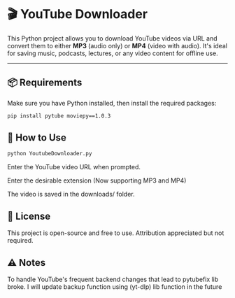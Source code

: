# 🎬 YouTube Downloader

This Python project allows you to download YouTube videos via URL and convert them to either **MP3** (audio only) or **MP4** (video with audio). It's ideal for saving music, podcasts, lectures, or any video content for offline use.

---

## 📦 Requirements

Make sure you have Python installed, then install the required packages:

```bash
pip install pytube moviepy==1.0.3
```
## 🚀 How to Use

```bash
python YoutubeDownloader.py
```

Enter the YouTube video URL when prompted.

Enter the desirable extension (Now supporting MP3 and MP4)

The video is saved in the downloads/ folder.

## 📄 License

This project is open-source and free to use. Attribution appreciated but not required.

## ⚠️ Notes

To handle YouTube's frequent backend changes that lead to pytubefix lib broke. I will update backup function using (yt-dlp) lib function in the future
